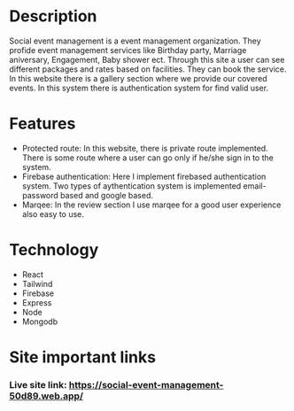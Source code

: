 # Description
Social event management is a event management organization. They profide event management services like Birthday party, Marriage aniversary, Engagement, Baby shower ect. Through this site a user can see different packages and rates based on facilities. They can book the service. In this website there is a gallery section where we provide our covered events. In this system there is authentication system for find valid user.

# Features
- Protected route: In this website, there is private route implemented. There is some route where a user can go only if he/she sign in to the system.
- Firebase authentication: Here I implement firebased authentication system. Two types of aythentication system is implemented email-password based and google based.
- Marqee: In the review section I use marqee for a good user experience also easy to use. 

# Technology
- React
- Tailwind
- Firebase
- Express
- Node
- Mongodb

# Site important links
### Live site link: https://social-event-management-50d89.web.app/
